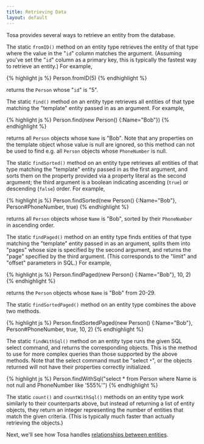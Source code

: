 ```yaml
---
title: Retrieving Data
layout: default
---
```


Tosa provides several ways to retrieve an entity from the database.

The static `fromID()` method on an entity type retrieves the entity of that
type where the value in the "`id`" column matches the argument. (Assuming
you've set the "`id`" column as a primary key, this is typically the fastest
way to retrieve an entity.) For example,

{% highlight js %}
    Person.fromID(5)
{% endhighlight %}

returns the `Person` whose "`id`" is "5".

The static `find()` method on an entity type retrieves all entities of that
type matching the "template" entity passed in as an argument. For example,

{% highlight js %}
    Person.find(new Person() {:Name="Bob"})
{% endhighlight %}

returns all `Person` objects whose `Name` is "Bob". Note that any properties
on the template object whose value is null are ignored, so this method can not
be used to find e.g. all `Person` objects whose `PhoneNumber` is null.

The static `findSorted()` method on an entity type retrieves all entities of
that type matching the "template" entity passed in as the first argument, and
sorts them on the property provided via a property literal as the second
argument; the third argument is a boolean indicating ascending (`true`) or
descending (`false`) order. For example,

{% highlight js %}
    Person.findSorted(new Person() {:Name="Bob"}, Person#PhoneNumber, true)
{% endhighlight %}

returns all `Person` objects whose `Name` is "Bob", sorted by their
`PhoneNumber` in ascending order.

The static `findPaged()` method on an entity type finds entities of that type
matching the "template" entity passed in as an argument, splits them into
"pages" whose size is specified by the second argument, and returns the "page"
specified by the third argument. (This corresponds to the "limit" and "offset"
parameters in SQL.) For example,

{% highlight js %}
    Person.findPaged(new Person() {:Name="Bob"}, 10, 2)
{% endhighlight %}

returns the `Person` objects whose `Name` is "Bob" from 20-29.

The static `findSortedPaged()` method on an entity type combines the above two
methods.

{% highlight js %}
    Person.findSortedPaged(new Person() {:Name="Bob"}, Person#PhoneNumber, true, 10, 2)
{% endhighlight %}

The static `findWithSql()` method on an entity type runs the given SQL select
command, and returns the corresponding objects. This is the method to use for
more complex queries than those supported by the above methods. Note that the
select command must be "select `*`", or the objects returned will not have
their properties correctly initialized.

{% highlight js %}
    Person.findWithSql("select * from Person where Name is not null and PhoneNumber like '555%'")
{% endhighlight %}

The static `count()` and `countWithSql()` methods on an entity type work
similarly to their counterparts above, but instead of returning a list of
entity objects, they return an integer representing the number of entities
that match the given criteria. (This is typically much faster than actually
retrieving the objects.)

Next, we'll see how Tosa handles [relationships between entities](Foreign-Keys-and-Join-Tables.html).
